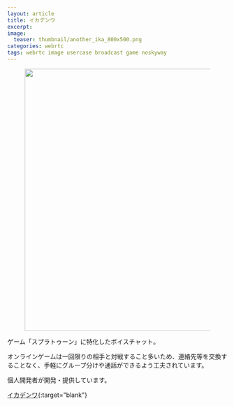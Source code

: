 ```yaml
---
layout: article
title: イカデンワ
excerpt: 
image:
  teaser: thumbnail/another_ika_800x500.png
categories: webrtc
tags: webrtc image usercase broadcast game noskyway
---
```


<figure>
	<img src="{{ site.url | replace_first: 'http://', '//' | replace_first: 'https://', '//' }}{{ site.baseurl }}/images/pages/ika.png" style="height: 600px;">
</figure>

ゲーム「スプラトゥーン」に特化したボイスチャット。

オンラインゲームは一回限りの相手と対戦すること多いため、連絡先等を交換することなく、手軽にグループ分けや通話ができるよう工夫されています。

個人開発者が開発・提供しています。

[イカデンワ](https://ikadenwa.ink/){:target="blank"}

